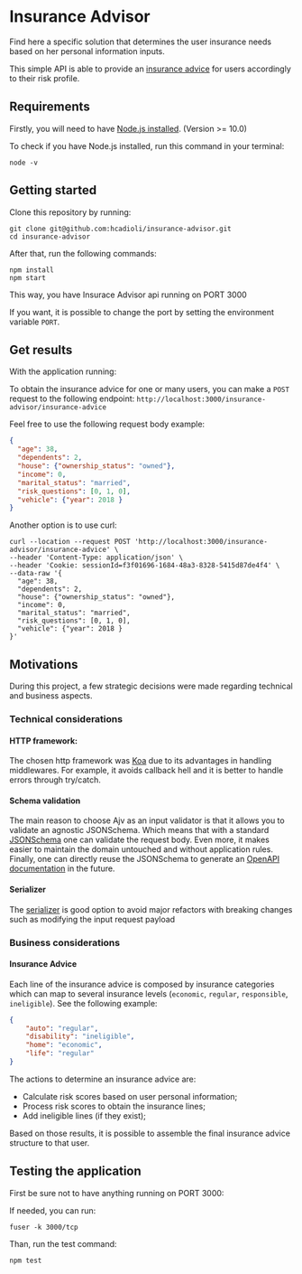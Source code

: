 # Insurance Advisor
Find here a specific solution that determines the user insurance needs based on her personal information inputs. 

This simple API is able to provide an [insurance advice](https://github.com/hcadioli/insurance-advisor#insurance-advice) for users accordingly to their risk profile.

## Requirements

Firstly, you will need to have [Node.js installed](https://nodejs.org/en/download/). (Version >= 10.0)

To check if you have Node.js installed, run this command in your terminal:

```
node -v
```

## Getting started

Clone this repository by running:
```
git clone git@github.com:hcadioli/insurance-advisor.git
cd insurance-advisor
```

After that, run the following commands:
```
npm install
npm start
```
This way, you have Insurace Advisor api running on PORT 3000 

If you want, it is possible to change the port by setting the environment variable `PORT`.

## Get results
With the application running:

To obtain the insurance advice for one or many users, you can make a `POST` request to the following endpoint:
`http://localhost:3000/insurance-advisor/insurance-advice` 

Feel free to use the following request body example:
```json
{
  "age": 38,
  "dependents": 2,
  "house": {"ownership_status": "owned"},
  "income": 0,
  "marital_status": "married",
  "risk_questions": [0, 1, 0],
  "vehicle": {"year": 2018 }
}
```

Another option is to use curl:

```
curl --location --request POST 'http://localhost:3000/insurance-advisor/insurance-advice' \
--header 'Content-Type: application/json' \
--header 'Cookie: sessionId=f3f01696-1684-48a3-8328-5415d87de4f4' \
--data-raw '{
  "age": 38,
  "dependents": 2,
  "house": {"ownership_status": "owned"},
  "income": 0,
  "marital_status": "married",
  "risk_questions": [0, 1, 0],
  "vehicle": {"year": 2018 }
}'
```
## Motivations
During this project, a few strategic decisions were made regarding technical and business aspects.

### Technical considerations
#### HTTP framework:
The chosen http framework was [Koa](https://koajs.com/) due to its advantages in handling middlewares. 
For example, it avoids callback hell and it is better to handle errors through try/catch.

#### Schema validation
The main reason to choose Ajv as an input validator is that it allows you to validate an agnostic JSONSchema.
Which means that with a standard [JSONSchema](http://json-schema.org/draft/2019-09/json-schema-core.html) one can validate the request body.
Even more, it makes easier to maintain the domain untouched and without application rules.
Finally, one can directly reuse the JSONSchema to generate an [OpenAPI documentation](https://swagger.io/specification/) in the future.

#### Serializer
The [serializer](https://github.com/hcadioli/insurance-advisor/tree/main/src/application/serializer) is good option to avoid major refactors with breaking changes such as modifying the input request payload

### Business considerations

#### Insurance Advice
Each line of the insurance advice is composed by insurance categories which can map to several insurance levels (`economic`, `regular`, `responsible`, `ineligible`). See the following example:

```json
{
    "auto": "regular",
    "disability": "ineligible",
    "home": "economic",
    "life": "regular"
}
``` 

The actions to determine an insurance advice are:
- Calculate risk scores based on user personal information;
- Process risk scores to obtain the insurance lines;
- Add ineligible lines (if they exist);

Based on those results, it is possible to assemble the final insurance advice structure to that user.


## Testing the application
First be sure not to have anything running on PORT 3000:

If needed, you can run:
```
fuser -k 3000/tcp
```

Than, run the test command:
```
npm test
```
